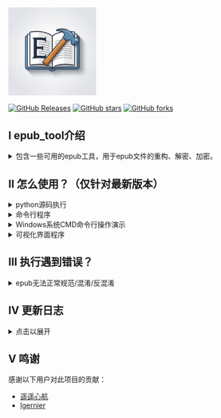 <div>
<img src="./img/icon.jpeg" alt="图片名称" style="width:35%">
</div>

[![GitHub Releases](https://img.shields.io/github/v/release/cnwxi/epub_tool)](https://github.com/cnwxi/epub_tool/releases/latest) [![GitHub stars](https://img.shields.io/github/stars/cnwxi/epub_tool)](https://github.com/cnwxi/epub_tool/stargazers) [![GitHub forks](https://img.shields.io/github/forks/cnwxi/epub_tool)](https://github.com/cnwxi/epub_tool/network/members)

## Ⅰ epub_tool介绍<br>



<details>
  <summary>包含一些可用的epub工具，用于epub文件的重构、解密、加密。</summary>
  <p>


1. `重构epub为规范格式_v2.8.3.py`->`utils\reformat_epub.py`<br>
作用：见原文件名。<br>
原始的百度贴吧帖子链接：[遥遥心航的帖子](https://jump2.bdimg.com/p/8090221625)。<br>
遥遥心航提供的原始文件：[蓝奏云网盘链接](https://wwb.lanzoub.com/b01k016hg) 密码：`i89p`。<br>
2. `重构epub并反文件名混淆.py`->`utils\decrypt_epub.py`<br>
作用：见原文件名。<br>
3. `重构epub并加入文件名混淆.py`->`utils\encrypt_epub.py`<br>
作用：见原文件名。<br>
4. `epub_tool.py`<br>
作用：对上述工具的整合的命令行程序。<br>
5. `epub_tool_TKUI.py`<br>
作用：对上述工具的整合的带操作界面的程序。<br>

注：重构会严格保证文件夹分类和文件名后缀。[https://github.com/cnwxi/epub_tool/issues/13]
  </p>
</details>

## Ⅱ 怎么使用？（仅针对最新版本）<br>

<details>
  <summary>python源码执行</summary>
  <p>

1. 下载python3.8；<br> 
2. 使用`git clone https://github.com/cnwxi/epub_tool.git`克隆本仓库；或直接在网页下载源码压缩包，解压后得到py文件；<br>
3. 准备依赖库，在终端输入`python -m pip install -r requirements.txt`;<br>
4. 执行py文件。<br> 
    - 单个工具执行：<br> 
    1. 使用命令行执行 `python 解压目标文件夹/epub_tool/utils/**.py` 或修改py为pyz双击运行。<br>
    - 整合工具执行：<br> 
    1. 使用命令行执行 `python 解压目标文件夹/epub_tool/epub_tool.py -i 需要处理的epub文件或者所在文件夹 -e/d/r` 其中e、d、r为不同的处理模式，分别是混淆`-e`、反混淆`-d`、重新格式化`-r`。<br> 
    2. 也可使用命令行执行 `python 解压目标文件夹/epub_tool/epub_tool.py -i 需要处理的epub文件或者所在文件夹 -m 处理模式`，处理模式为e、d、r。<br> 

  </p>
</details>

<details> 
  <summary>命令行程序</summary>
  <p>

1. 从[releases](https://github.com/cnwxi/epub_tool/releases)下载对应的可执行文件；<br>
2. Windows可以直接双击可执行文件；<br>
![image](https://github.com/user-attachments/assets/53ed7c69-3f59-44fd-9c59-b754ada6c5a8)
3. 或使用命令行工具`CMD、Power Shell、Terminal`执行；<br>
4. 如提示无权限运行，可在终端输入 `chmod +x /可执行文件所在路径` （macOS：还需进入“设置-安全性与隐私-通用-允许从以下位置下载的APP”点击“仍要打开”）<br>
参考如图：<br>
![image](https://github.com/user-attachments/assets/18dd97fb-cc39-47d4-b5eb-fb48b01a28cd)
![image](https://github.com/user-attachments/assets/e0f7e997-6912-4792-a72d-f415e0525e34)
5. 参数列表参考如下：<br>
\-i  后面接需要处理的epub文件或所在文件夹；<br>
\-e  无需后接任何参数，指定程序对epub进行混淆处理；<br>
\-d  无需后接任何参数，指定程序对epub进行反混淆处理；<br>
\-r  无需后接任何参数，指定程序对epub进行格式化处理。<br>
\-m  后接指定的处理模式，e、d、r。（可选，效果同上-e、-d、-r）
6. 现在输入为文件夹路径时会提醒选择文件执行edr操作或所有文件执行edr操作。<br> 
 ![image](https://github.com/user-attachments/assets/4c5d6a6e-2e6e-427d-9251-8d9e4c2a3a68)

- 举例：<br>
在可执行文件所在文件夹打开命令行工具（或打开命令行工具后切换到可执行文件所在文件夹）。<br>
可使用的命令行工具如cmd/powershell/terminal等。<br>
输入`Windows_epub_tool.exe -i epub文件路径或所在文件夹路径 -d`或`Windows_epub_tool.exe -i epub文件路径或所在文件夹路径 -m d`
并回车（注意不同平台可执行文件名不一致）。<br>
此命令行指定程序读取指定目录下所有epub文件，并对这些文件进行反混淆。<br>

  </p>
</details>


<details>
  <summary>Windows系统CMD命令行操作演示</summary>
  <p>
    
1. 可执行文件已下载至C:\Users\Administrator\Downloads\Programs位置，打开文件管理器，进入对应目录。如图：<br>
<img src="https://github.com/user-attachments/assets/0cd71e92-714b-4f44-8060-ad5d353ebb7a" width="600"><br>
2. 在最上方地址输入框输入cmd并回车，则可以直接在此目录下打开cmd。如图：<br>
<img src="https://github.com/user-attachments/assets/2f23826d-480a-4526-9dbe-f3fb06f5fa35" width="600"><br>
<img src="https://github.com/user-attachments/assets/8def1166-f7f6-4738-bed8-0b3057e1d81b" width="600"><br>
3. 输入 Windows_epub_tool.exe -i epub文件路径或所在文件夹路径 -d （注：此为演示命令行，具体的输入文件/文件夹和执行模式需要你自行指定）<br>
或 Windows_epub_tool.exe -i epub文件路径或所在文件夹路径 -m d 。如图：<br>
<img src="https://github.com/user-attachments/assets/0e1c703f-1c78-4242-9dce-480219805005" width="600"><br>
  
  </p>
</details>

<details>
  <summary>可视化界面程序</summary>
  <p>

    

>（注：同样会在程序所在路径生成log日志文件）<br>
> （Mac参考命令行程序教程授予权限；Windows若报告病毒文件请忽略警告，允许文件保留本地。）

- UI预览，具体界面可能随后续更新改动<br>
mac<br>
<img width="300" alt="mac" src="https://github.com/user-attachments/assets/dd3ba06c-5fb7-4439-88d6-4ff67ed1f0db" /><br> 
windows<br> 
<img width="300" alt="windows" src="https://github.com/user-attachments/assets/99acedf7-2f41-44bb-9059-6de9d36dd1d0" /><br> 

  </p>
</details>

## Ⅲ 执行遇到错误？

<details>
  <summary>epub无法正常规范/混淆/反混淆</summary><br>
  <p>
    1、优先解压文件，查看其中content.opf文件，检查是否存在问题。若无法解决，在Issues区提交issue并附带原文件。[https://github.com/cnwxi/epub_tool/issues/8 https://github.com/cnwxi/epub_tool/issues/10]<br>
  </p>
  <p>
    2、若下载文件名带“精品”二字，且解压后文件夹内包含“/META-INF/encryption.xml”，检查此文件内是否有“ZhangYue.Inc”字样。<br>
    若满足则此文件为掌阅加密书籍，为规避版权问题，此处不提供解密程序，请使用「掌阅」打开阅读。[https://github.com/cnwxi/epub_tool/issues/19]<br> 
  </p>

</details>

## Ⅳ 更新日志<br>
<details>
  <summary>点击以展开</summary>
  <p>

### 2025.02.20<br>
更新图标。<br>
### 2024.12.25<br>
修复在mac上的日志文件写入位置，更改日志写入方式，清理原始脚本中重复的无效循环，更新README。<br>
### 2024.12.23<br>
调整UI、取消push自动构建。<br>
### 2024.12.17<br>
修复UI显示问题,分支整合。<br>
### 2024.12.16<br>
创建新分支TKUI，实现基本UI DEMO，功能已整合。<br>
### 2024.11.17<br>
添加文件夹手动选择需要处理文件，输入文件序号进行选择，不再是默认处理文件夹内全部epub文件，添加了输入检测提示，错误后会返回重新输入。由[lgernier](https://github.com/lgernierO)提交。<br>
### 2024.10.24<br>
修复未处理输入时拖入文件带引号导致的文件路径检查错误。<br>
### 2024.09.09<br>
因额外依赖库未打包到可执行文件，重新打包可执行文件。<br>
更新相关使用教程。<br>
### 2024.09.08<br>
为避免有人不会使用命令行工具，更新Windows系统下相关操作的基础流程。<br>
程序允许直接双击执行，后续再输入参数。<br>
对应操作忽略固定后缀跳过文件处理。_encrypt、_decrypt、_reformat<br>
### 2024.08.29<br>
修复混淆ID导致的反混淆不完全。<br>
修复存在异常opf时程序闪退问题。<br>
更新日志记录。<br>
### 2024.08.28<br>
整合代码，使用命令行批量处理epub文件。<br>
支持输入单个epub文件或epub文件所在文件夹，支持子目录遍历。<br>
修改输出路径，现为原epub文件同级路径，通过添加不同后缀`encrypt\decrypt\reformat`区分原文件和处理后文件。<br>
### 2024.06.19<br>
代码更新，使用相似度计算覆盖opf文件中未混淆的其他文件名情况。<br>
### 2024.06.13<br>
更新yml文件，由[lgernier](https://github.com/lgernierO)提交。<br>
### 2024.06.12<br>
针对cover页面未混淆的情况做更改。<br>
修改自动发布逻辑，修改py文件不触发CI，仅修改yml后触发。修改yml，无需手动执行才执行发布。<br>
### 2024.06.08<br>
CI配置文件更新，由[lgernier](https://github.com/lgernierO)提交。<br>
### 2024.06.07<br>
修改主函数逻辑，防止epub文件不存在导致的程序崩溃，由[lgernier](https://github.com/lgernierO)提交。<br>
加入CI自动构建，由[lgernier](https://github.com/lgernierO)提交。<br>
加入CI自动发布，由[No Response](https://github.com/cnwxi)提交。<br>
### 2024.05.28<br>
修正`重构epub为规范格式_v2.8.3.py`中生成的content.opf文件内容格式，由[lgernier](https://github.com/lgernierO)提交。<br>
### 2024.05.16<br>
更改文件输出路径，由[lgernier](https://github.com/lgernierO)提交。<br>
### 2024.05.09<br>
针对多看~slim文件进行修改，处理html中使用`../`、`./`、`/`开头的链接。<br>
### 2024.04.23<br>
初始化仓库。<br>

  </p>
</details>

## Ⅴ 鸣谢<br>
感谢以下用户对此项目的贡献：
- [遥遥心航](https://tieba.baidu.com/home/main?id=tb.1.7f262ae1.5_dXQ2Jp0F0MH9YJtgM2Ew)
- [lgernier](https://github.com/lgernierO)<br>
